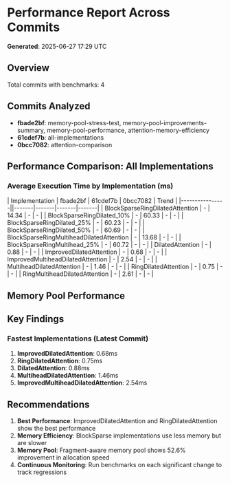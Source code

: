 # Performance Report Across Commits

**Generated**: 2025-06-27 17:29 UTC

## Overview

Total commits with benchmarks: 4

## Commits Analyzed

- **fbade2bf**: memory-pool-stress-test, memory-pool-improvements-summary, memory-pool-performance, attention-memory-efficiency
- **61cdef7b**: all-implementations
- **0bcc7082**: attention-comparison

## Performance Comparison: All Implementations

### Average Execution Time by Implementation (ms)

| Implementation | fbade2bf | 61cdef7b | 0bcc7082 | Trend |
|----------------||-------|-------|-------|-------|
| BlockSparseRingDilatedAttention | - | 14.34 | - | - |
| BlockSparseRingDilated_10% | - | 60.33 | - | - |
| BlockSparseRingDilated_25% | - | 60.23 | - | - |
| BlockSparseRingDilated_50% | - | 60.69 | - | - |
| BlockSparseRingMultiheadDilatedAttention | - | 13.68 | - | - |
| BlockSparseRingMultihead_25% | - | 60.72 | - | - |
| DilatedAttention | - | 0.88 | - | - |
| ImprovedDilatedAttention | - | 0.68 | - | - |
| ImprovedMultiheadDilatedAttention | - | 2.54 | - | - |
| MultiheadDilatedAttention | - | 1.46 | - | - |
| RingDilatedAttention | - | 0.75 | - | - |
| RingMultiheadDilatedAttention | - | 2.61 | - | - |

## Memory Pool Performance


## Key Findings

### Fastest Implementations (Latest Commit)

1. **ImprovedDilatedAttention**: 0.68ms
2. **RingDilatedAttention**: 0.75ms
3. **DilatedAttention**: 0.88ms
4. **MultiheadDilatedAttention**: 1.46ms
5. **ImprovedMultiheadDilatedAttention**: 2.54ms

## Recommendations

1. **Best Performance**: ImprovedDilatedAttention and RingDilatedAttention show the best performance
2. **Memory Efficiency**: BlockSparse implementations use less memory but are slower
3. **Memory Pool**: Fragment-aware memory pool shows 52.6% improvement in allocation speed
4. **Continuous Monitoring**: Run benchmarks on each significant change to track regressions
